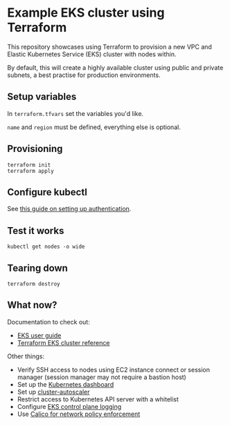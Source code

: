 # Example EKS cluster using Terraform

This repository showcases using Terraform to provision a new VPC and Elastic Kubernetes Service (EKS) cluster with nodes within.

By default, this will create a highly available cluster using public and private subnets, a best practise for production environments.

## Setup variables

In `terraform.tfvars` set the variables you'd like.

`name` and `region` must be defined, everything else is optional.

## Provisioning

```shell
terraform init
terraform apply
```

## Configure kubectl

See [this guide on setting up authentication](https://docs.aws.amazon.com/eks/latest/userguide/managing-auth.html).

## Test it works

```shell
kubectl get nodes -o wide
```

## Tearing down

```shell
terraform destroy
```

## What now?

Documentation to check out:
* [EKS user guide](https://docs.aws.amazon.com/eks/latest/userguide)
* [Terraform EKS cluster reference](https://www.terraform.io/docs/providers/aws/r/eks_cluster.html)

Other things:
* Verify SSH access to nodes using EC2 instance connect or session manager (session manager may not require a bastion host)
* Set up the [Kubernetes dashboard](https://docs.aws.amazon.com/eks/latest/userguide/dashboard-tutorial.html)
* Set up [cluster-autoscaler](https://github.com/helm/charts/tree/master/stable/cluster-autoscaler)
* Restrict access to Kubernetes API server with a whitelist
* Configure [EKS control plane logging](https://docs.aws.amazon.com/eks/latest/userguide/control-plane-logs.html)
* Use [Calico for network policy enforcement](https://docs.aws.amazon.com/eks/latest/userguide/calico.html)
